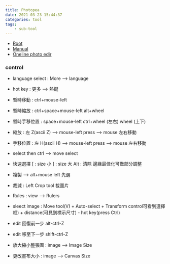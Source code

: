 ```yaml
---
title: Photopea
date: 2021-03-23 15:44:37
categories: tool
tags:
	- sub-tool
---
```



*   [Root](../README.md)
*   [Manual](https://www.photopea.com/learn/bt-basic)
*   [Oneline photo edir](https://raw.pics.io/)


### control 
* language select : More --> language
* hot key : 更多 --> 熱鍵
* 暫時移動 : ctrl+mouse-left
* 暫時縮放 : ctrl+space+mouse-left
							alt+wheel
* 暫時手移位置 : space+mouse-left
									ctrl+wheel (左右)
									wheel (上下)

*	縮放 : 左 Z(ascii Z) --> mouse-left press --> mouse 左右移動
*	手移位置 : 左 H(ascii H) --> mouse-left press --> mouse 左右移動

* select then ctrl --> move select
* 快速選擇
	[ : size 小
	] : size 大
	Alt : 清除
  邊緣最佳化可做部分調整
* 複製 --> alt+mouse left 先選


* 裁減 : Left Crop tool 裁圖片
* Rules : view --> Rulers
* sleect image : Move tool(V) + Auto-select + Transform control可看到選擇框) + distance(可見到標示尺寸) - hot key(press Ctrl)
* edit 回復前一步 alt-ctrl-Z
* edit 移至下一步 shift-ctrl-Z
* 放大縮小整張圖 : image --> Image Size
* 更改畫布大小 : image --> Canvas Size


